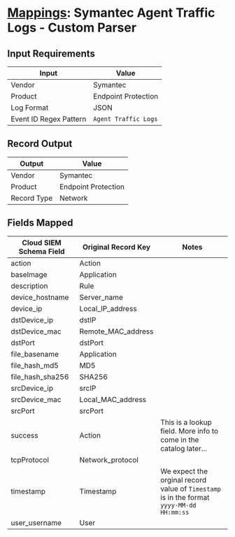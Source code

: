 # [Mappings](README.md): Symantec Agent Traffic Logs - Custom Parser

## Input Requirements

|Input|Value|
|-----|-----|
|Vendor|Symantec|
|Product|Endpoint Protection|
|Log Format|JSON|
|Event ID Regex Pattern|`Agent Traffic Logs`|

## Record Output

|Output|Value|
|------|-----|
|Vendor|Symantec|
|Product|Endpoint Protection|
|Record Type|Network|

## Fields Mapped

|Cloud SIEM Schema Field|Original Record Key|Notes|
|-----------------------|-------------------|-----|
|action|Action||
|baseImage|Application||
|description|Rule||
|device_hostname|Server_name||
|device_ip|Local_IP_address||
|dstDevice_ip|dstIP||
|dstDevice_mac|Remote_MAC_address||
|dstPort|dstPort||
|file_basename|Application||
|file_hash_md5|MD5||
|file_hash_sha256|SHA256||
|srcDevice_ip|srcIP||
|srcDevice_mac|Local_MAC_address||
|srcPort|srcPort||
|success|Action|This is a lookup field. More info to come in the catalog later...|
|tcpProtocol|Network_protocol||
|timestamp|Timestamp|We expect the orginal record value of `Timestamp` is in the format `yyyy-MM-dd HH:mm:ss`|
|user_username|User||

